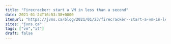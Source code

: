 ```yaml
---
title: "Firecracker: start a VM in less than a second"
date: 2021-01-24T16:53:38+0000
itemurl: "https://jvns.ca/blog/2021/01/23/firecracker--start-a-vm-in-less-than-a-second/"
sites: "jvns.ca"
tags: ["vm","it"]
draft: false
---
```


